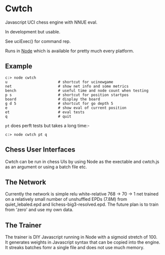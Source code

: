 # Cwtch

Javascript UCI chess engine with NNUE eval.

In development but usable. 

See uciExec() for command rep.

Runs in [Node](https://nodejs.org/en) which is available for pretty much every platform.

## Example

```
c:> node cwtch
u                       # shortcut for ucinewgame
net                     # show net info and some metrics
bench                   # useful time and node count when testing
p s                     # shortcut for position startpos
board                   # display the board
g d 5                   # shortcut for go depth 5
e                       # show eval of current position 
et                      # eval tests
q                       # quit
```
`pt` does perft tests but takes a long time:-
```
c:> node cwtch pt q
```
## Chess User Interfaces

Cwtch can be run in chess UIs by using Node as the exectable and cwtch.js as an argument or using a batch file etc.

## The Network

Currently the network is simple relu white-relative 768 -> 70 -> 1 net trained on a relatively small number of unshuffled EPDs (7.8M) from quiet_lebaled.epd and lichess-big3-resolved.epd. The future plan is to train from 'zero' and use my own data.

## The Trainer

The trainer is DIY Javascript running in Node with a sigmoid stretch of 100.  It generates weights in Javascript syntax that can be copied into the engine. It streaks batches fomr a single file and does not use much memory.





